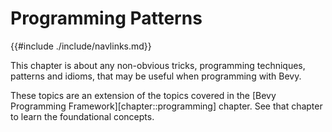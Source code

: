 # Programming Patterns

{{#include ./include/navlinks.md}}

This chapter is about any non-obvious tricks, programming techniques,
patterns and idioms, that may be useful when programming with Bevy.

These topics are an extension of the topics covered in the [Bevy Programming
Framework][chapter::programming] chapter. See that chapter to learn the
foundational concepts.
